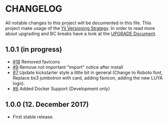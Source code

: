 # CHANGELOG

All notable changes to this project will be documented in this file. This project make usage of the [Yii Versioning Strategy](https://github.com/yiisoft/yii2/blob/master/docs/internals/versions.md). In order to read more about upgrading and BC breaks have a look at the [UPGRADE Document](UPGRADE.md).

## 1.0.1 (in progress)

+ [#18](https://github.com/luyadev/luya-kickstarter/issues/18) Removed favicons
+ [#9](https://github.com/luyadev/luya-kickstarter/pull/9) Remove not important  "import" notice after install
+ [#7](https://github.com/luyadev/luya-kickstarter/pull/7) Update kickstarter style a little bit in general (Change to Roboto font, Replace bs3 jumbotron with card, adding favicon, adding the new LUYA logo).
+ [#6](https://github.com/luyadev/luya-kickstarter/issues/6) Added Docker Support (Development only)

## 1.0.0 (12. December 2017)

+ First stable release.